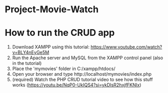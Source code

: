 # Project-Movie-Watch

# How to run the CRUD app

1. Download XAMPP using this tutorial:  https://www.youtube.com/watch?v=BLY4nEyGe5M
2. Run the Apache server and MySQL from the XAMPP control panel (also in the tutorial)
2. Place the 'mymovies' folder in C:/xampp/htdocs/
3. Open your browser and type http://localhost/mymovies/index.php
4. (required) Watch the PHP CRUD tutorial video to see how this stuff works (https://youtu.be/NqP0-UkIQS4?si=ykDlsR2hxjfFKNIx)
